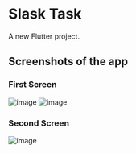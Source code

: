 # Slask Task

A new Flutter project.

## Screenshots of the app
### First Screen
![image](https://github.com/Menna-Ahmed7/Slash_Task/assets/110634473/5a1cd18a-d057-4366-a482-f7bec2595a86)
![image](https://github.com/Menna-Ahmed7/Slash_Task/assets/110634473/59cfe84a-df4a-450f-b93d-c201b56a2cd4)

### Second Screen
![image](https://github.com/Menna-Ahmed7/Slash_Task/assets/110634473/3cbf2128-fa62-4179-a7f8-6c798d1e82d8)
